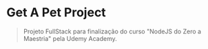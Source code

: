 # Get A Pet Project
> Projeto FullStack para finalização do curso "NodeJS do Zero a Maestria" pela Udemy Academy.
